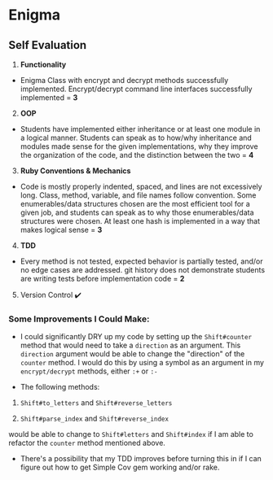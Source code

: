 # Enigma
## Self Evaluation


1. **Functionality**

- Enigma Class with encrypt and decrypt methods successfully implemented. Encrypt/decrypt command line interfaces successfully implemented = **3**


2. **OOP**

- Students have implemented either inheritance or at least one module in a logical manner. Students can speak as to how/why inheritance and modules made sense for the given implementations, why they improve the organization of the code, and the distinction between the two = **4**


3. **Ruby Conventions & Mechanics**

- Code is mostly properly indented, spaced, and lines are not excessively long. Class, method, variable, and file names follow convention. Some enumerables/data structures chosen are the most efficient tool for a given job, and students can speak as to why those enumerables/data structures were chosen. At least one hash is implemented in a way that makes logical sense = **3**


4. **TDD**

- Every method is not tested, expected behavior is partially tested, and/or no edge cases are addressed. git history does not demonstrate students are writing tests before implementation code = **2**


5. Version Control  ✔️


### Some Improvements I Could Make:


- I could significantly DRY up my code by setting up the `Shift#counter` method that would need to take a `direction` as an argument. This `direction` argument would be able to change the "direction" of the `counter` method. I would do this by using a symbol as an argument in my `encrypt/decrypt` methods, either `:+` or `:-`

- The following methods:

1. `Shift#to_letters` and `Shift#reverse_letters`

2. `Shift#parse_index` and `Shift#reverse_index`

would be able to change to `Shift#letters` and `Shift#index` if I am able to refactor the `counter` method mentioned above.

- There's a possibility that my TDD improves before turning this in if I can figure out how to get Simple Cov gem working and/or rake.
